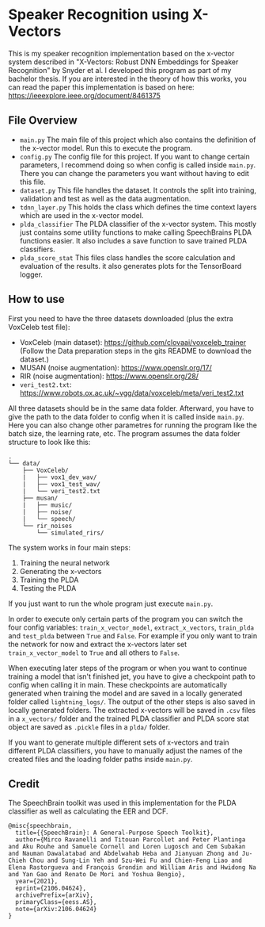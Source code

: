 # Speaker Recognition using X-Vectors

This is my speaker recognition implementation based on the x-vector system described in "X-Vectors: Robust DNN Embeddings for Speaker Recognition" by Snyder et al. I developed this program as part of my bachelor thesis. If you are interested in the theory of how this works, you can read the paper this implementation is based on here: <https://ieeexplore.ieee.org/document/8461375>

## File Overview

 - `main.py` The main file of this project which also contains the definition of the x-vector model. Run this to execute the program.
 - `config.py` The config file for this project. If you want to change certain parameters, I recommend doing so when config is called inside `main.py`. There you can change the parameters you want without having to edit this file.
 - `dataset.py` This file handles the dataset. It controls the split into training, validation and test as well as the data augmentation.
 - `tdnn_layer.py` This holds the class which defines the time context layers which are used in the x-vector model.
 - `plda_classifier` The PLDA classifier of the x-vector system. This mostly just contains some utility functions to make calling SpeechBrains PLDA functions easier. It also includes a save function to save trained PLDA classifiers.
 - `plda_score_stat` This files class handles the score calculation and evaluation of the results. it also generates plots for the TensorBoard logger.

## How to use

First you need to have the three datasets downloaded (plus the extra VoxCeleb test file):
 - VoxCeleb (main dataset): <https://github.com/clovaai/voxceleb_trainer> (Follow the Data preparation steps in the gits README to download the dataset.)
 - MUSAN (noise augmentation): <https://www.openslr.org/17/>
 - RIR (noise augmentation): <https://www.openslr.org/28/>
 - `veri_test2.txt`: <https://www.robots.ox.ac.uk/~vgg/data/voxceleb/meta/veri_test2.txt>

All three datasets should be in the same data folder. Afterward, you have to give the path to the data folder to config when it is called inside `main.py`. Here you can also change other parametres for running the program like the batch size, the learning rate, etc. The program assumes the data folder structure to look like this:

```
.
└── data/
    ├── VoxCeleb/
    |   ├── vox1_dev_wav/
    |   ├── vox1_test_wav/
    |   └── veri_test2.txt
    ├── musan/
    |   ├── music/
    |   ├── noise/
    |   └── speech/
    └── rir_noises
        └── simulated_rirs/
```

The system works in four main steps:
 1. Training the neural network
 2. Generating the x-vectors
 3. Training the PLDA
 4. Testing the PLDA

If you just want to run the whole program just execute `main.py`.

In order to execute only certain parts of the program you can switch the four config variables: `train_x_vector_model`, `extract_x_vectors`, `train_plda` and `test_plda` between `True` and `False`. For example if you only want to train the network for now and extract the x-vectors later set `train_x_vector_model` to `True` and all others to `False`.

When executing later steps of the program or when you want to continue training a model that isn't finished jet, you have to give a checkpoint path to config when calling it in main. These checkpoints are automatically generated when training the model and are saved in a locally generated folder called `lightning_logs/`. The output of the other steps is also saved in locally generated folders. The extracted x-vectors will be saved in `.csv` files in a `x_vectors/` folder and the trained PLDA classifier and PLDA score stat object are saved as `.pickle` files in a `plda/` folder.

If you want to generate multiple different sets of x-vectors and train different PLDA classifiers, you have to manually adjust the names of the created files and the loading folder paths inside `main.py`.

## Credit

The SpeechBrain toolkit was used in this implementation for the PLDA classifier as well as calculating the EER and DCF.
```
@misc{speechbrain,
  title={{SpeechBrain}: A General-Purpose Speech Toolkit},
  author={Mirco Ravanelli and Titouan Parcollet and Peter Plantinga and Aku Rouhe and Samuele Cornell and Loren Lugosch and Cem Subakan and Nauman Dawalatabad and Abdelwahab Heba and Jianyuan Zhong and Ju-Chieh Chou and Sung-Lin Yeh and Szu-Wei Fu and Chien-Feng Liao and Elena Rastorgueva and François Grondin and William Aris and Hwidong Na and Yan Gao and Renato De Mori and Yoshua Bengio},
  year={2021},
  eprint={2106.04624},
  archivePrefix={arXiv},
  primaryClass={eess.AS},
  note={arXiv:2106.04624}
}
```
